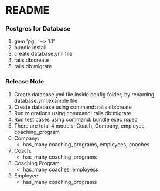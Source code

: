 # README

### Postgres for Database
1. gem 'pg', '~> 1.1'
2. bundle install
3. create database.yml file
4. rails db:create
5. rails db:migrate


### Release Note
1. Create database.yml file inside config folder; by renaming database.yml.example file
2. Create database using command: rails db:create
3. Run migrations using command: rails db:migrate
4. Run test cases using command: bundle exec rspec
5. There are total 4 models: Coach, Company, employee, coaching_program
6. Company: 
    - has_many coaching_programs, employees, coaches
7. Coach:
    - has_many coaching_programs
8. Coaching Program:
    - has_many coaches, employess
9. Employee
    - has_many coaching_programs


